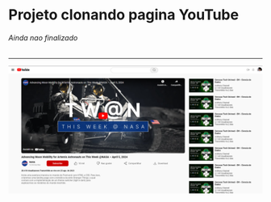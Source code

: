 <h1> Projeto clonando pagina YouTube </h1>
<h6>Ainda nao finalizado</h6>

<hr>

<img src="ImagemProjeto.png">
